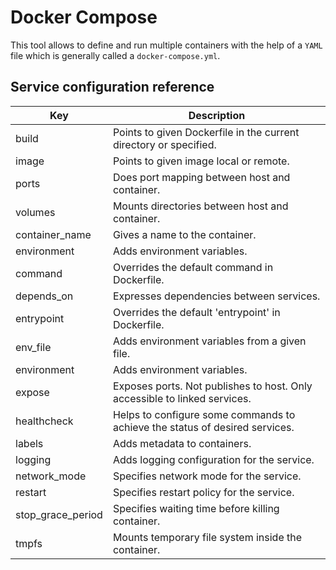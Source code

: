 # Docker Compose

This tool allows to define and run multiple containers with the help of a `YAML` file which is generally called a `docker-compose.yml`.

## Service configuration reference

| Key               | Description                                                                 |
| ----------------- | --------------------------------------------------------------------------- |
| build             | Points to given Dockerfile in the current directory or specified.           |
| image             | Points to given image local or remote.                                      |
| ports             | Does port mapping between host and container.                               |
| volumes           | Mounts directories between host and container.                              |
| container_name    | Gives a name to the container.                                              |
| environment       | Adds environment variables.                                                 |
| command           | Overrides the default command in Dockerfile.                                |
| depends_on        | Expresses dependencies between services.                                    |
| entrypoint        | Overrides the default 'entrypoint' in Dockerfile.                           |
| env_file          | Adds environment variables from a given file.                               |
| environment       | Adds environment variables.                                                 |
| expose            | Exposes ports. Not publishes to host. Only accessible to linked services.   |
| healthcheck       | Helps to configure some commands to achieve the status of desired services. |
| labels            | Adds metadata to containers.                                                |
| logging           | Adds logging configuration for the service.                                 |
| network_mode      | Specifies network mode for the service.                                     |
| restart           | Specifies restart policy for the service.                                   |
| stop_grace_period | Specifies waiting time before killing container.                            |
| tmpfs             | Mounts temporary file system inside the container.                          |
